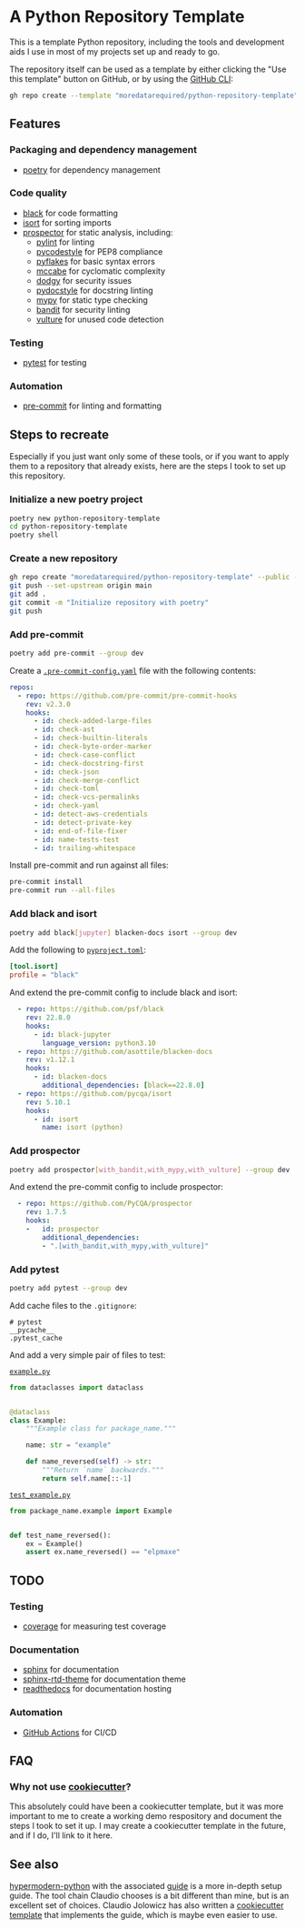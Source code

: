 # A Python Repository Template

This is a template Python repository, including the tools and development aids I use in most of my projects set up and ready to go.

The repository itself can be used as a template by either clicking the "Use this template" button on GitHub, or by using the [GitHub CLI](https://cli.github.com/):

```bash
gh repo create --template "moredatarequired/python-repository-template"
```

## Features

### Packaging and dependency management

- [poetry](https://python-poetry.org/) for dependency management

### Code quality

- [black](https://black.readthedocs.io/en/stable/) for code formatting
- [isort](https://pycqa.github.io/isort/) for sorting imports
- [prospector](https://prospector.landscape.io/en/master/) for static analysis, including:
    - [pylint](https://pylint.org/) for linting
    - [pycodestyle](https://pycodestyle.pycqa.org/en/latest/) for PEP8 compliance
    - [pyflakes](https://pypi.org/project/pyflakes/) for basic syntax errors
    - [mccabe](https://pypi.org/project/mccabe/) for cyclomatic complexity
    - [dodgy](https://pypi.org/project/dodgy/) for security issues
    - [pydocstyle](https://www.pydocstyle.org/en/stable/) for docstring linting
    - [mypy](https://mypy.readthedocs.io/en/stable/) for static type checking
    - [bandit](https://bandit.readthedocs.io/en/latest/) for security linting
    - [vulture](https://pypi.org/project/vulture/) for unused code detection


### Testing

- [pytest](https://docs.pytest.org/en/stable/) for testing

### Automation

- [pre-commit](https://pre-commit.com/) for linting and formatting

## Steps to recreate

Especially if you just want only some of these tools, or if you want to apply them to a repository that already exists, here are the steps I took to set up this repository.

### Initialize a new poetry project

```bash
poetry new python-repository-template
cd python-repository-template
poetry shell
```

### Create a new repository

```bash
gh repo create "moredatarequired/python-repository-template" --public --description "A Python Repository Template" --license unlicense --source=.
git push --set-upstream origin main
git add .
git commit -m "Initialize repository with poetry"
git push
```

### Add pre-commit

```bash
poetry add pre-commit --group dev
```

Create a [`.pre-commit-config.yaml`](.pre-commit-config.yaml) file with the following contents:

```yaml
repos:
  - repo: https://github.com/pre-commit/pre-commit-hooks
    rev: v2.3.0
    hooks:
      - id: check-added-large-files
      - id: check-ast
      - id: check-builtin-literals
      - id: check-byte-order-marker
      - id: check-case-conflict
      - id: check-docstring-first
      - id: check-json
      - id: check-merge-conflict
      - id: check-toml
      - id: check-vcs-permalinks
      - id: check-yaml
      - id: detect-aws-credentials
      - id: detect-private-key
      - id: end-of-file-fixer
      - id: name-tests-test
      - id: trailing-whitespace
```

Install pre-commit and run against all files:

```bash
pre-commit install
pre-commit run --all-files
```

### Add black and isort

```bash
poetry add black[jupyter] blacken-docs isort --group dev
```

Add the following to [`pyproject.toml`](pyproject.toml):
```toml
[tool.isort]
profile = "black"
```

And extend the pre-commit config to include black and isort:

```yaml
  - repo: https://github.com/psf/black
    rev: 22.8.0
    hooks:
      - id: black-jupyter
        language_version: python3.10
  - repo: https://github.com/asottile/blacken-docs
    rev: v1.12.1
    hooks:
      - id: blacken-docs
        additional_dependencies: [black==22.8.0]
  - repo: https://github.com/pycqa/isort
    rev: 5.10.1
    hooks:
      - id: isort
        name: isort (python)
```

### Add prospector

```bash
poetry add prospector[with_bandit,with_mypy,with_vulture] --group dev
```

And extend the pre-commit config to include prospector:

```yaml
  - repo: https://github.com/PyCQA/prospector
    rev: 1.7.5
    hooks:
    -   id: prospector
        additional_dependencies:
        - ".[with_bandit,with_mypy,with_vulture]"
```

### Add pytest

```bash
poetry add pytest --group dev
```

Add cache files to the `.gitignore`:

```gitignore
# pytest
__pycache__
.pytest_cache
```

And add a very simple pair of files to test:

[`example.py`](example.py)
```python
from dataclasses import dataclass


@dataclass
class Example:
    """Example class for package_name."""

    name: str = "example"

    def name_reversed(self) -> str:
        """Return `name` backwards."""
        return self.name[::-1]
```

[`test_example.py`](test_example.py)
```python
from package_name.example import Example


def test_name_reversed():
    ex = Example()
    assert ex.name_reversed() == "elpmaxe"
```

## TODO

### Testing

- [coverage](https://coverage.readthedocs.io/en/stable/) for measuring test coverage

### Documentation

- [sphinx](https://www.sphinx-doc.org/en/master/) for documentation
- [sphinx-rtd-theme](https://sphinx-rtd-theme.readthedocs.io/en/stable/) for documentation theme
- [readthedocs](https://readthedocs.org/) for documentation hosting

### Automation

- [GitHub Actions](https://docs.github.com/en/actions) for CI/CD

## FAQ

### Why not use [cookiecutter](https://pypi.org/project/cookiecutter/)?

This absolutely could have been a cookiecutter template, but it was more important to me to create a working demo respository and document the steps I took to set it up. I may create a cookiecutter template in the future, and if I do, I'll link to it here.

## See also

[hypermodern-python](https://github.com/cjolowicz/hypermodern-python) with the associated [guide](https://cjolowicz.github.io/posts/hypermodern-python-01-setup/) is a more in-depth setup guide. The tool chain Claudio chooses is a bit different than mine, but is an excellent set of choices. Claudio Jolowicz has also written a [cookiecutter template](https://github.com/cjolowicz/cookiecutter-hypermodern-python) that implements the guide, which is maybe even easier to use.
